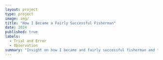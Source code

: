 ```yaml
---
layout: project
type: project
image: img/
title: "How I Became a Fairly Successful Fisherman"
date: 2024
published: true
labels:
  - Trial and Error
  - Observation
summary: "Insight on how I became and fairly successful fisherman and the process that I went through to get there."
---
```

